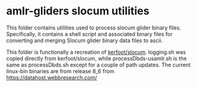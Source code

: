 # amlr-gliders slocum utilities

This folder contains utilities used to process slocum glider binary files. Specifically, it contains a shell script and associated binary files for converting and merging Slocum glider binary data files to ascii.

This folder is functionally a recreation of [kerfoot/slocum](https://github.com/kerfoot/slocum). logging.sh was copied directly from kerfoot/slocum, while processDbds-usamlr.sh is the same as processDbds.sh except for a couple of path updates. The current linux-bin binaries are from release 8_6 from https://datahost.webbresearch.com/
